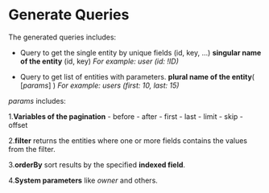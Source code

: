 # Generate Queries

The generated queries includes: 

* Query to get the single entity by unique fields (id, key, ...)
    **singular name of the entity** (id, key)
    _For example: user (id: !ID)_

* Query to get list of entities with parameters.
    **plural name of the entity**( [_params_] )
    _For example: users (first: 10, last: 15)_

_params_ includes: 

1.**Variables of the pagination**
    - before
    - after
    - first
    - last
    - limit 
    - skip
    - offset  
                
2.**filter** returns the entities where one or more fields contains the values from the filter.

3.**orderBy** sort results by the specified **indexed field**.

4.**System parameters** like _owner_ and others.